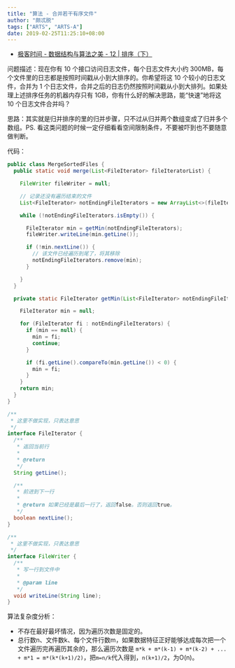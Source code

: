 ```yaml
---
title: "算法 - 合并若干有序文件"
author: "颇忒脱"
tags: ["ARTS", "ARTS-A"]
date: 2019-02-25T11:25:10+08:00
---
```


<!--more-->

* [极客时间 - 数据结构与算法之美 - 12 | 排序（下）][1]

问题描述：现在你有 10 个接口访问日志文件，每个日志文件大小约 300MB，每个文件里的日志都是按照时间戳从小到大排序的。你希望将这 10 个较小的日志文件，合并为 1 个日志文件，合并之后的日志仍然按照时间戳从小到大排列。如果处理上述排序任务的机器内存只有 1GB，你有什么好的解决思路，能“快速”地将这 10 个日志文件合并吗？

思路：其实就是归并排序的里的归并步骤，只不过从归并两个数组变成了归并多个数组。PS. 看这类问题的时候一定仔细看看空间限制条件，不要被吓到也不要随意做判断。

代码：

```java
public class MergeSortedFiles {
  public static void merge(List<FileIterator> fileIteratorList) {

    FileWriter fileWriter = null;

    // 记录还没有遍历结束的文件
    List<FileIterator> notEndingFileIterators = new ArrayList<>(fileIteratorList);

    while (!notEndingFileIterators.isEmpty()) {

      FileIterator min = getMin(notEndingFileIterators);
      fileWriter.writeLine(min.getLine());

      if (!min.nextLine()) {
        // 该文件已经遍历到尾了，将其移除
        notEndingFileIterators.remove(min);
      }

    }
  }

  private static FileIterator getMin(List<FileIterator> notEndingFileIterators) {

    FileIterator min = null;

    for (FileIterator fi : notEndingFileIterators) {
      if (min == null) {
        min = fi;
        continue;
      }

      if (fi.getLine().compareTo(min.getLine()) < 0) {
        min = fi;
      }
    }
    return min;
  }
}

/**
 * 这里不做实现，只表达意思
 */
interface FileIterator {
  /**
   * 返回当前行
   *
   * @return
   */
  String getLine();

  /**
   * 前进到下一行
   *
   * @return 如果已经是最后一行了，返回false。否则返回true。
   */
  boolean nextLine();
}

/**
 * 这里不做实现，只表达意思
 */
interface FileWriter {
  /**
   * 写一行到文件中
   *
   * @param line
   */
  void writeLine(String line);
}
```

算法复杂度分析：

* 不存在最好最坏情况，因为遍历次数是固定的。
* 总行数n、文件数k、每个文件行数m，如果数据特征正好能够达成每次把一个文件遍历完再遍历其余的，那么遍历次数是 `m*k + m*(k-1) + m*(k-2) + ... + m*1 = m*(k*(k+1)/2)`，把`m=n/k`代入得到，`n(k+1)/2`，为O(n)。


[1]: https://time.geekbang.org/column/article/41913
[merge-sort]: ../11-merge-sort